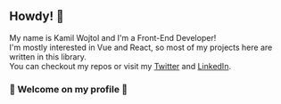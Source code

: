 ## Howdy! 👋

My name is Kamil Wojtol and I'm a Front-End Developer!\
I'm mostly interested in Vue and React, so most of my projects here are written in this library.\
You can checkout my repos or visit my [Twitter](https://twitter.com/kamil_wojtol) and [LinkedIn](https://www.linkedin.com/in/kamil-wojtol/).

### 🌿 Welcome on my profile 🌿

